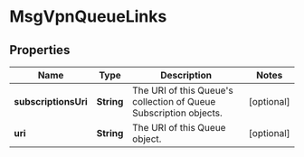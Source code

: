 
# MsgVpnQueueLinks

## Properties
Name | Type | Description | Notes
------------ | ------------- | ------------- | -------------
**subscriptionsUri** | **String** | The URI of this Queue&#39;s collection of Queue Subscription objects. |  [optional]
**uri** | **String** | The URI of this Queue object. |  [optional]



